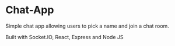 # Chat-App
Simple chat app allowing users to pick a name and join a chat room.

Built with Socket.IO, React, Express and Node JS
